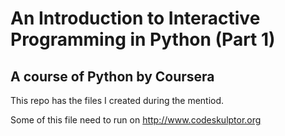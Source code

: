 # An Introduction to Interactive Programming in Python (Part 1)
## A course of Python by Coursera 

This repo has the files I created during the mentiod.

Some of this file need to run on http://www.codeskulptor.org
